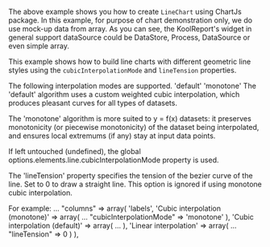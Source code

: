 The above example shows you how to create `LineChart` using ChartJs package. In this example, for purpose of chart demonstration only, we do use mock-up data from array. As you can see, the KoolReport's widget in general support dataSource could be DataStore, Process, DataSource or even simple array.

This example shows how to build line charts with different geometric line styles using the <code>cubicInterpolationMode</code> and <code>lineTension</code> properties.

The following interpolation modes are supported.
    'default'
    'monotone'
The 'default' algorithm uses a custom weighted cubic interpolation, which produces pleasant curves for all types of datasets.

The 'monotone' algorithm is more suited to y = f(x) datasets: it preserves monotonicity (or piecewise monotonicity) of the dataset being interpolated, and ensures local extremums (if any) stay at input data points.

If left untouched (undefined), the global options.elements.line.cubicInterpolationMode property is used.

The 'lineTension' property specifies the tension of the bezier curve of the line. Set to 0 to draw a straight line. This option is ignored if using monotone cubic interpolation.

For example:
    ...
    "columns" => array(
        'labels',
        'Cubic interpolation (monotone)' => array(
            ...
            "cubicInterpolationMode" => 'monotone'
        ),
        'Cubic interpolation (default)' => array(
            ...
        ),
        'Linear interpolation' => array(
            ...
            "lineTension" => 0
        )
    ),
